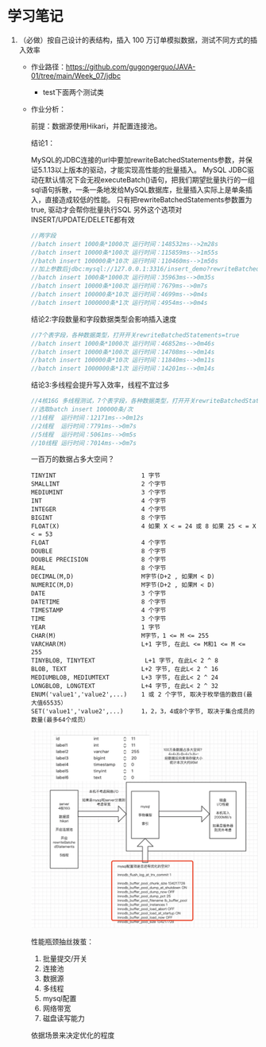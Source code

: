 # 学习笔记

1. （必做）按自己设计的表结构，插入 100 万订单模拟数据，测试不同方式的插入效率

   - 作业路径：https://github.com/gugongerguo/JAVA-01/tree/main/Week_07/jdbc
     - test下面两个测试类

   - 作业分析：

     前提：数据源使用Hikari，并配置连接池。

     结论1：

     MySQL的JDBC连接的url中要加rewriteBatchedStatements参数，并保证5.1.13以上版本的驱动，才能实现高性能的批量插入。
     MySQL JDBC驱动在默认情况下会无视executeBatch()语句，把我们期望批量执行的一组sql语句拆散，一条一条地发给MySQL数据库，批量插入实际上是单条插入，直接造成较低的性能。
     只有把rewriteBatchedStatements参数置为true, 驱动才会帮你批量执行SQL
     另外这个选项对INSERT/UPDATE/DELETE都有效

     ```java
     //两字段
     //batch insert 1000条*1000次 运行时间：148532ms-->2m28s
     //batch insert 10000条*100次 运行时间：115859ms-->1m55s
     //batch insert 100000条*10次 运行时间：110460ms-->1m50s
     //加上参数后jdbc:mysql://127.0.0.1:3316/insert_demo?rewriteBatchedStatements=true
     //batch insert 1000条*1000次 运行时间：35963ms-->0m35s
     //batch insert 10000条*100次 运行时间：7679ms-->0m7s
     //batch insert 100000条*10次 运行时间：4699ms-->0m4s
     //batch insert 1000000条*1次 运行时间：4954ms-->0m4s
     ```

     结论2:字段数量和字段数据类型会影响插入速度

     ```java
     //7个表字段，各种数据类型，打开开关rewriteBatchedStatements=true
     //batch insert 1000条*1000次 运行时间：46852ms-->0m46s
     //batch insert 10000条*100次 运行时间：14708ms-->0m14s
     //batch insert 100000条*10次 运行时间：11840ms-->0m11s
     //batch insert 1000000条*1次 运行时间：14201ms-->0m14s
     ```

     结论3:多线程会提升写入效率，线程不宜过多

     ```java
     //4核16G 多线程测试，7个表字段，各种数据类型，打开开关rewriteBatchedStatements=true
     //选取batch insert 100000条/次
     //1线程  运行时间：12171ms-->0m12s
     //2线程  运行时间：7791ms-->0m7s
     //5线程  运行时间：5061ms-->0m5s
     //10线程 运行时间：7014ms-->0m7s
     ```

     一百万的数据占多大空间？

     ```
     TINYINT                        1 字节 
     SMALLINT                       2 个字节 
     MEDIUMINT                      3 个字节 
     INT                            4 个字节 
     INTEGER                        4 个字节 
     BIGINT                         8 个字节 
     FLOAT(X)                       4 如果 X < = 24 或 8 如果 25 < = X < = 53 
     FLOAT                          4 个字节 
     DOUBLE                         8 个字节 
     DOUBLE PRECISION               8 个字节 
     REAL                           8 个字节 
     DECIMAL(M,D)                   M字节(D+2 , 如果M < D) 
     NUMERIC(M,D)                   M字节(D+2 , 如果M < D)
     DATE                           3 个字节 
     DATETIME                       8 个字节 
     TIMESTAMP                      4 个字节 
     TIME                           3 个字节 
     YEAR                           1 字节
     CHAR(M)                        M字节，1 <= M <= 255 
     VARCHAR(M)                     L+1 字节, 在此L <= M和1 <= M <= 255 
     TINYBLOB, TINYTEXT           	 L+1 字节, 在此L< 2 ^ 8 
     BLOB, TEXT                     L+2 字节, 在此L< 2 ^ 16 
     MEDIUMBLOB, MEDIUMTEXT         L+3 字节, 在此L< 2 ^ 24 
     LONGBLOB, LONGTEXT             L+4 字节, 在此L< 2 ^ 32 
     ENUM('value1','value2',...)    1 或 2 个字节, 取决于枚举值的数目(最大值65535） 
     SET('value1','value2',...)     1，2，3，4或8个字节, 取决于集合成员的数量(最多64个成员）
     ```

     ![批量写入分析](./批量写入分析.png)

     性能瓶颈抽丝拨茧：

     1. 批量提交/开关
     2. 连接池
     3. 数据源
     4. 多线程
     5. mysql配置
     6. 网络带宽
     7. 磁盘读写能力

     依据场景来决定优化的程度

